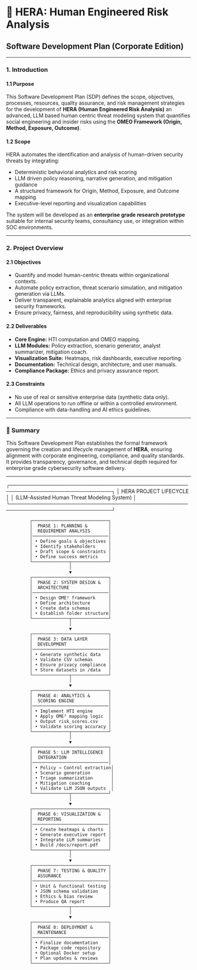 # 🧠 HERA: Human Engineered Risk Analysis  
## Software Development Plan (Corporate Edition)

---

### 1. Introduction

#### 1.1 Purpose  
This Software Development Plan (SDP) defines the scope, objectives, processes, resources, quality assurance, and risk management strategies for the development of **HERA (Human Engineered Risk Analysis)** an advanced, LLM based human centric threat modeling system that quantifies social engineering and insider risks using the **OMEO Framework (Origin, Method, Exposure, Outcome)**.

#### 1.2 Scope  
HERA automates the identification and analysis of human-driven security threats by integrating:
- Deterministic behavioral analytics and risk scoring  
- LLM driven policy reasoning, narrative generation, and mitigation guidance  
- A structured framework for Origin, Method, Exposure, and Outcome mapping  
- Executive-level reporting and visualization capabilities  

The system will be developed as an **enterprise grade research prototype** suitable for internal security teams, consultancy use, or integration within SOC environments.

---


### 2. Project Overview

#### 2.1 Objectives
- Quantify and model human-centric threats within organizational contexts.  
- Automate policy extraction, threat scenario simulation, and mitigation generation via LLMs.  
- Deliver transparent, explainable analytics aligned with enterprise security frameworks.  
- Ensure privacy, fairness, and reproducibility using synthetic data.

#### 2.2 Deliverables
- **Core Engine:** HTI computation and OMEO mapping.  
- **LLM Modules:** Policy extraction, scenario generator, analyst summarizer, mitigation coach.  
- **Visualization Suite:** Heatmaps, risk dashboards, executive reporting.  
- **Documentation:** Technical design, architecture, and user manuals.  
- **Compliance Package:** Ethics and privacy assurance report.

#### 2.3 Constraints
- No use of real or sensitive enterprise data (synthetic data only).  
- All LLM operations to run offline or within a controlled environment.  
- Compliance with data-handling and AI ethics guidelines.

---

### 📍 Summary
This Software Development Plan establishes the formal framework governing the creation and lifecycle management of **HERA**, ensuring alignment with corporate engineering, compliance, and quality standards.  
It provides transparency, governance, and technical depth required for enterprise grade cybersecurity software delivery.

---

 ┌──────────────────────────────────────────────────────────────────────────────┐
 │                          HERA PROJECT LIFECYCLE                              │
 │                 (LLM-Assisted Human Threat Modeling System)                  │
 └──────────────────────────────────────────────────────────────────────────────┘

             ┌─────────────────────────────┐
             │  PHASE 1: PLANNING &        │
             │  REQUIREMENT ANALYSIS       │
             │─────────────────────────────│
             │ • Define goals & objectives │
             │ • Identify stakeholders     │
             │ • Draft scope & constraints │
             │ • Define success metrics    │
             └──────────────┬──────────────┘
                            │
                            ▼
             ┌─────────────────────────────┐
             │  PHASE 2: SYSTEM DESIGN &   │
             │  ARCHITECTURE               │
             │─────────────────────────────│
             │ • Design OME² framework     │
             │ • Define architecture       │
             │ • Create data schemas       │
             │ • Establish folder structure│
             └──────────────┬──────────────┘
                            │
                            ▼
             ┌─────────────────────────────┐
             │  PHASE 3: DATA LAYER        │
             │  DEVELOPMENT                │
             │─────────────────────────────│
             │ • Generate synthetic data   │
             │ • Validate CSV schemas      │
             │ • Ensure privacy compliance │
             │ • Store datasets in /data   │
             └──────────────┬──────────────┘
                            │
                            ▼
             ┌─────────────────────────────┐
             │  PHASE 4: ANALYTICS &       │
             │  SCORING ENGINE             │
             │─────────────────────────────│
             │ • Implement HTI engine      │
             │ • Apply OME² mapping logic  │
             │ • Output risk_scores.csv    │
             │ • Validate scoring accuracy │
             └──────────────┬──────────────┘
                            │
                            ▼
             ┌─────────────────────────────┐
             │  PHASE 5: LLM INTELLIGENCE  │
             │  INTEGRATION                │
             │─────────────────────────────│
             │ • Policy → Control extraction│
             │ • Scenario generation        │
             │ • Triage summarization       │
             │ • Mitigation coaching        │
             │ • Validate LLM JSON outputs  │
             └──────────────┬──────────────┘
                            │
                            ▼
             ┌─────────────────────────────┐
             │  PHASE 6: VISUALIZATION &   │
             │  REPORTING                  │
             │─────────────────────────────│
             │ • Create heatmaps & charts  │
             │ • Generate executive report │
             │ • Integrate LLM summaries   │
             │ • Build /docs/report.pdf    │
             └──────────────┬──────────────┘
                            │
                            ▼
             ┌─────────────────────────────┐
             │  PHASE 7: TESTING & QUALITY │
             │  ASSURANCE                  │
             │─────────────────────────────│
             │ • Unit & functional testing │
             │ • JSON schema validation    │
             │ • Ethics & bias review      │
             │ • Produce QA report         │
             └──────────────┬──────────────┘
                            │
                            ▼
             ┌─────────────────────────────┐
             │  PHASE 8: DEPLOYMENT &      │
             │  MAINTENANCE                │
             │─────────────────────────────│
             │ • Finalize documentation    │
             │ • Package code repository   │
             │ • Optional Docker setup     │
             │ • Plan updates & reviews    │
             └─────────────────────────────┘

